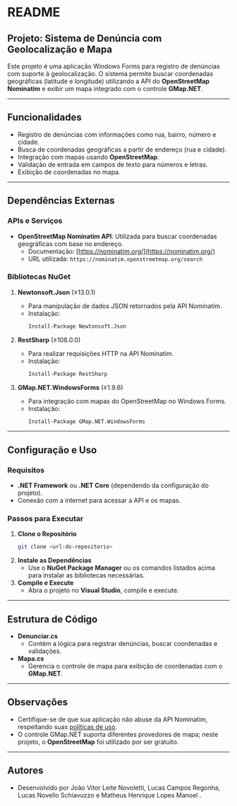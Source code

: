 # README

## Projeto: Sistema de Denúncia com Geolocalização e Mapa

Este projeto é uma aplicação Windows Forms para registro de denúncias com suporte à geolocalização. O sistema permite buscar coordenadas geográficas (latitude e longitude) utilizando a API do **OpenStreetMap Nominatim** e exibir um mapa integrado com o controle **GMap.NET**.

---

## Funcionalidades
- Registro de denúncias com informações como rua, bairro, número e cidade.
- Busca de coordenadas geográficas a partir de endereço (rua e cidade).
- Integração com mapas usando **OpenStreetMap**.
- Validação de entrada em campos de texto para números e letras.
- Exibição de coordenadas no mapa.

---

## Dependências Externas
### APIs e Serviços
- **OpenStreetMap Nominatim API**: Utilizada para buscar coordenadas geográficas com base no endereço.
  - Documentação: [https://nominatim.org/](https://nominatim.org/)
  - URL utilizada: `https://nominatim.openstreetmap.org/search`

### Bibliotecas NuGet
1. **Newtonsoft.Json** (≥13.0.1)
   - Para manipulação de dados JSON retornados pela API Nominatim.
   - Instalação:
     ```bash
     Install-Package Newtonsoft.Json
     ```

2. **RestSharp** (≥108.0.0)
   - Para realizar requisições HTTP na API Nominatim.
   - Instalação:
     ```bash
     Install-Package RestSharp
     ```

3. **GMap.NET.WindowsForms** (≥1.9.6)
   - Para integração com mapas do OpenStreetMap no Windows Forms.
   - Instalação:
     ```bash
     Install-Package GMap.NET.WindowsForms
     ```

---

## Configuração e Uso
### Requisitos
- **.NET Framework** ou **.NET Core** (dependendo da configuração do projeto).
- Conexão com a internet para acessar a API e os mapas.

### Passos para Executar
1. **Clone o Repositório**
   ```bash
   git clone <url-do-repositorio>
   ```
2. **Instale as Dependências**
   - Use o **NuGet Package Manager** ou os comandos listados acima para instalar as bibliotecas necessárias.
3. **Compile e Execute**
   - Abra o projeto no **Visual Studio**, compile e execute.

---

## Estrutura de Código
- **Denunciar.cs**
  - Contém a lógica para registrar denúncias, buscar coordenadas e validações.
- **Mapa.cs**
  - Gerencia o controle de mapa para exibição de coordenadas com o **GMap.NET**.

---

## Observações
- Certifique-se de que sua aplicação não abuse da API Nominatim, respeitando suas [políticas de uso](https://operations.osmfoundation.org/policies/nominatim/).
- O controle GMap.NET suporta diferentes provedores de mapa; neste projeto, o **OpenStreetMap** foi utilizado por ser gratuito.

---

## Autores
- Desenvolvido por João Vitor Leite Novoletti, 
Lucas Campos Regonha, Lucas Novello Schiavuzzo e 
Matheus Henrique Lopes Manoel .
